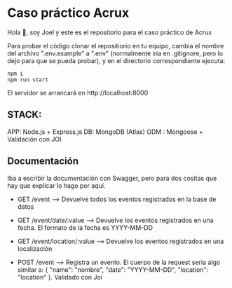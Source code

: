 # Caso práctico Acrux

Hola 👋, soy Joel y este es el repositorio para el caso práctico de Acrux

Para probar el código clonar el repositiorio en tu equipo, cambia el nombre del archivo ".env.example" a ".env" (normalmente iria en .gitignore, pero lo dejo para que se pueda probar), y en el directorio correspondiente ejecuta:

```
npm i
npm run start
```

El servidor se arrancará en http://localhost:8000

## STACK:

APP: Node.js + Express.js
DB: MongoDB (Atlas)
ODM : Mongoose
+
Validación con JOI

## Documentación

Iba a escribir la documentación con Swagger, pero para dos cositas que hay que explicar lo hago por aquí.

- GET /event --> Devuelve todos los eventos registrados en la base de datos

- GET /event/date/:value --> Devuelve los eventos registrados en una fecha. El formato de la fecha es YYYY-MM-DD

- GET /event/location/:value --> Devuelve los eventos registrados en una localización

- POST /event --> Registra un evento. El cuerpo de la request seria algo similar a: { "name": "nombre", "date": "YYYY-MM-DD", "location": "location" }. Validado con Joi
